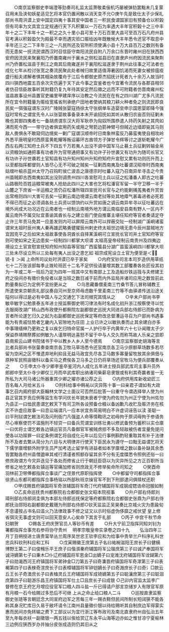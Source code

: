 <!-- { "loadSidebar": true } -->
　　○南京监察御史李端澄等劾奏司礼监太监萧敬柔佞机巧屡被弹劾罢黜未几复蒙召用未及浃旬妖星适见乞将本官仍置闲散以消天变不允○庚午先是致仕太子少保礼部尚书周洪谟上安中国定四夷十事其安中国者三一积民食谓国家旧有预备仓以积榖但有司率为文具宜立定规通行天下凡积粟以一万石为率遇大丰年官积榖十之三中丰年十之二下丰年十之一积之之久十里小县可至十万石百里大县可至百万石凡府州县官考满以积榖盈欠为殿最不幸而遇灾验口赈给凶年既散候大丰年悉令还官不取息中丰年还三之二下丰年三之一凡民所还及官所积须使满小县十万大县百万之数则有备而无患矣一抚流民谓西汉时召信臣守南阳流民自附八万余口东晋时雍州旧在狭西西安府因流民来聚襄阳乃侨置南雍州于襄水之侧松滋县旧在直隶庐州府因流民来聚荆州乃侨置松滋县于荆江之南其后南雍遂并于襄阳松滋遂隶于荆州此往事之可法者也成化七年从检讨张宽之奏流民聚此处者械归故里适值溽暑因饥渴而死妻女被掠瘟疫盛行船夫递解者惧其相染故覆舟于江后令都御史原杰招抚计死者九十余万人故当时四川狭西地震五百余次灾伤遍于天下此今事之宜鉴者也今宜著令流民与各郡县相邻者仿召信臣故事听其附籍仍复九年待其安定然后徵之远而不可附籍者仿晋南雍州松滋县故事设州县置官吏编里甲建庠序以治教之今流民在在有之四川湖广尤多凡流民所在宜令附籍量为赈给宽徭省刑承绝户田地者使纳其粮刀耕火种者免之则流民即良民矣一弭强寇谓东汉时广陵贼张婴寇扬徐太守张纲单车造婴垒申示国恩婴即降今强寇时常有之谓宜先令人以张婴故事备录本末开谕招抚如其听从散归农亩否则征剿未晚也其御四夷者七一备胡虏谓东汉大将军耿恭为匈奴所围恭遣人持药矢射之其肉如沸而死今西一一带守边者俱宜用药矢或用之弩箭边箭神臂弓但贼近边墙即毙其马则敌人畏惧永不敢窥伺边境矣一剿广寇谓汉顺帝时日南象林蛮反乃募蛮夷使自相攻岭外悉平唐明皇时西原蛮黄乾耀等叛诏募环古酋领方子弹甘令辉等讨之遂斩乾耀今广西左右两江知府土兵不下四五千万若夷人出没不调中国军马止募土兵征剿转输金帛以资粮饷如通把事有功者升为官带通把事又有功许子孙世袭又有功升为随司长官又有功许子孙世袭若土官知县有功升知州知州升知府知府升宣慰又累有功则历升而上以至都指挥都督则人皆尽心无不可破之贼矣一征剿西南夷及吐蕃谓汉昭帝时西南夷姑缯叶榆杀蓝州太守乃召钩町侯亡波击之唐德宗时吐蕃入寇乃召南异牟寻击之今贵州苗贼即古西南夷如其出没则调贵州四川各宣慰司土兵以征之松潘番人即古之吐蕃山路极险百姓运粮常被夷人抢劫此四川之大害也乞将松潘官军留一半守卫移一半于山麓之下庶省一半运粮之苦仍召松潘所辖四宣抚司长官与之约能剿捕羗夷者升赏皆出常格则四川大害可去矣一征剿云南边境谓云南老挝等处其地瘴气甚毒进者必死若不得已而征之必须调各处土兵资以馈饷约以升赏如唐之调云南异牟寻以征吐蕃远在境外尚成大功况近在云南者也一经制云南境外地方谓云南临安县南有野人一区内不属云南外不属交阯宜善谕其酋长与之建立衙门使自推寨主堪任知府等官者奏请定夺止许三年贡马免其一应差发则内可以屏障云南外可以捍蔽交阯一经制湖广溪峒诸蛮谓宋太祖时辰州夷人秦再雄武略勇徤擢辰州剌史终太祖世边境无患今辰州苗贼地方宜因克平之后如宋太祖故事使各洞酋长自择某溪峒可立宣抚长官司并土官知府等官则可使如宋之无边患矣一经制四川都掌大坝谓  太祖高皇帝经制云南贵州及四夷边境设立土官宣慰宣抚知府知州知县等官独广西蛮蜑县分湖广苗蛮溪峒四川都掌大坝三处未尽设立所以三处每有夷人出没之患乞如  祖宗成宪设立土官为便至是＜锍-釒＞闻  上命所司议处时洪谟已卒于家矣
　　○内府宝钞司言本司岁造供用草纸七十二万张该部每季止拨轮班匠十二名不足供役请量增其数工部覆奏各处匠役其初为一年或二年一班后乃定为四年一班其中又有南部上工及造船炒铁运筏与夫修建王府之役间亦有徵价免役者以是当班之数日减于前而内外监局并诸司应用之数皆前此酌量奏拟已为定例不宜纷更从之
　　○乌思藏番僧麦南三竹桑节答儿冒称辅教王所遣使来京朝贡礼部议奏自河州至京师毋虑数千里麦南三竹等不由驿递传送沿途关隘何以得过是必有中国人与之交通乞下法司根究其情从之
　　○辛未户部尚书李敏卒敏字公勉景泰五年进士授监察御史明习律法有时名成化初升浙江按察使寻以忧去服阕改湖广转山西布政使升都察院左副都御史巡抚大同进兵部右侍郎已而卧病为言者所论遂乞归久之起为右副都御史巡抚保定等府改总督漕运寻召为户部尚书遇事能为有贵戚怙势者乞畿内入官隙地为庄田  上业已许之以敏执奏而止其余建白亦多中事理缙绅乃更称之复以疾乞归特命官属一人护行卒于内黄年六十七讣闻赠太子少保谥恭靖赐祭葬如例敏为人谨厚明达喜怒不留于中与人交久而称笃故人乐亲之尝即县南紫云山建书院储书于中以教乡人乡人至今德焉
　　○南京监察御史胡海等言比者兵部尚书张蓥奏查南京各卫牧马草场悉令还官南京各卫马少原额草场数多若尽留为空闲之区不惟遗弃地利抑且无益马政宜先尽各卫马数多寡量留牧放其余俱佃与原种军民照亩徵科以备买马之费俟各卫马多之日仍将草场还官牧马为便兵部覆奏从之
　　○壬申太仆寺少卿李鉴卒鉴河内人成化五年进士授兵部武库司主事升员外郎郎中至太仆寺少卿仅三月而卒武库职出纳诸司柴薪皂隶银或有利其奇赢者鉴一无所私为大司马诸公所器重其少卿之擢亦诸公荐之云
　　○内府供用库新收幼匠三百名每人月给米五斗
　　○刑科给事中韩祐以灾异陈十事一曰亲君子谓如有大政事乞召内阁府部大臣翰林文学之士面议可否然后批答一曰重守令谓选择举人使为州县正官其岁贡应例等监生有学问优长年貌未衰者宁使为府佐勿为州正宁使为州佐勿为县正一曰恤民患谓乞敕天下有司卫所各设预备仓粮以备凶歉凡收贮及赈济务在核实不许虚应故事一曰息讼端谓凡一应本状宜务简易明白不许虚词诬告以渎  圣聪一曰平刑狱谓乞敕法司及问刑衙门凡强盗人命等情鞫讯之初毋拘于原词毋拘于参语务尽心审察使罚不滥施刑不轻贷一曰备兵荒谓宜训练壮勇以修武备预为蓄积以实仓廪一曰优将士谓乞敕各边镇巡官员凡备御官军被贼虏掠不多及轻敌被伤者宜量免提问使各以功赎罪一曰定条例谓乞将自成化元年以后见行事例斟酌轻重取其有补于法律所不及者去繁从简分为六目与大明律并行使天下臣民永为遵守一曰黜无益谓乞将天下儒学廪增额外附学生员严加考选止留学有进益者如本学廪增之数以备补缺其余悉皆罢黜各府州县僧遒审其戒行清谨者照额存留其余不分有无度牒悉令照例还俗一曰修庶政谓方今灾异迭见于各处而修省止行于朝廷臣窃以为灾异所见之方正百职所当修省之地乞敕各处镇巡等官痛加修省则庶政无不修举矣命所司知之
　　○癸酉命羽林前卫带俸都指挥佥事谈广之侄景代原职指挥使
　　○中都留守司都指挥佥事徐贤山东都司都指挥佥事杨铭以所部秋班京操官军不到下刑部逮问俱赎杖还职
　　○甲戌赐晋府镇国将军奇泿辅国将军奇汀代府辅国将军成钢成锶诰命冠服如制
　　○乙亥命巡抚贵州都察院右佥都御史张文昭本院视事
　　○升户部右侍郎刘璋刑部右侍郎闵圭俱为本部左侍郎巡抚保定等府都察院右佥都御史张鼎为户部右侍郎抚治郧阳右副都御史戴珊为刑部右侍郎○钦天监监正吴昊奏比京城火灾为患踰旬不息谨按占书名曰滥火乃法律政事不修之证又以示时俗虚伪侈靡之戒伏望  皇上修省弭灾无事虚文则可以回天意安人心矣命下其言于礼部
　　○丙子  中宫千秋节命妇朝贺
　　○赐各王府庆贺官员人等钞币有差
　　○升大宁前卫指挥同知刘钊为署都指挥佥事充右参将协守贵州
　明孝宗敬皇帝实录卷之四十九
　　弘治四年三月丁丑朔授进士唐贵甯举丛兰周序吴世忠王钦李应和为给事中贵举兰户科序礼科世忠兵科钦刑科应和工科
　　○戊寅赐徽王庶第五子名曰祐椀滋阳王庶长子曰健樀博野王第二子曰俊橼乐平王庶子曰偕渳秦府辅国将军公锴庶第三子曰诚浐奉国将军诚浔嫡第七子曰秉木□仆辽府辅国将军恩金□出嫡子曰宠潍沈府辅国将军诠鍸第六子曰勋濈西河王府镇国将军弟钟金□刀第五子曰奇灢晋府镇国将军奇濢第三子曰表楬第四子曰表棶奇渲庶长子曰表樟辅国将军钟铠嫡长子曰奇溵庶长子曰奇氵□款云丘王长子奇澳庶长子曰表榼灵丘王府辅国将军成锜嫡第五子曰聪瀼庶第三子曰聪洄庶第四子曰聪游乐昌王府镇国将军仕土□且庶长子曰成银
○己卯内官监太监李广督修在京王府乞月增应役官军口粮人四斗盐一斤已得请户部言京储岁入有限官军原有月粮一石今给赐过多恐后不可继  上从之命止给口粮人二斗
　　○巡按直隶监察御史张琏等言朝廷念大同宣府边军之苦每三年一赐衣鞋但民间所制长短阔狭不能各称其身况贮库日久易于敝坏请令江南州县量徵价银以待给赐听其自制庶边军得蒙实惠而民间亦免转输之费下工部议以为宜行浙江等布政司及南北直隶府州自弘治五年至九年每衣袄一副徵银一两五钱以俟给赏辽东永平山海等边亦如之惟甘凉宁夏榆林三边例应狭西岁办并抽分皮张成造则仍其旧从之
